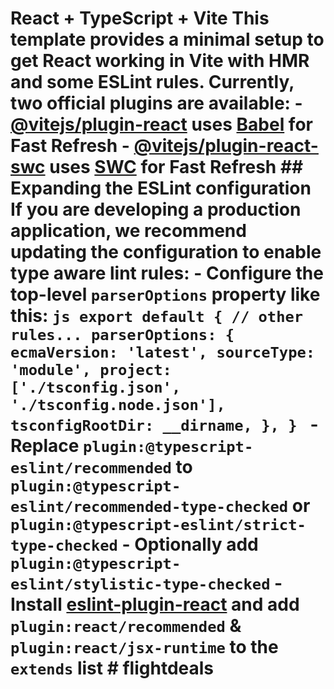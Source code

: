 # React + TypeScript + Vite This template provides a minimal setup to get React working in Vite with HMR and some ESLint rules. Currently, two official plugins are available: - [@vitejs/plugin-react](https://github.com/vitejs/vite-plugin-react/blob/main/packages/plugin-react/README.md) uses [Babel](https://babeljs.io/) for Fast Refresh - [@vitejs/plugin-react-swc](https://github.com/vitejs/vite-plugin-react-swc) uses [SWC](https://swc.rs/) for Fast Refresh ## Expanding the ESLint configuration If you are developing a production application, we recommend updating the configuration to enable type aware lint rules: - Configure the top-level `parserOptions` property like this: ```js export default { // other rules... parserOptions: { ecmaVersion: 'latest', sourceType: 'module', project: ['./tsconfig.json', './tsconfig.node.json'], tsconfigRootDir: __dirname, }, } ``` - Replace `plugin:@typescript-eslint/recommended` to `plugin:@typescript-eslint/recommended-type-checked` or `plugin:@typescript-eslint/strict-type-checked` - Optionally add `plugin:@typescript-eslint/stylistic-type-checked` - Install [eslint-plugin-react](https://github.com/jsx-eslint/eslint-plugin-react) and add `plugin:react/recommended` & `plugin:react/jsx-runtime` to the `extends` list # flightdeals